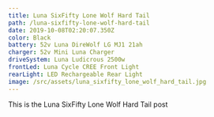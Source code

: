 ```yaml
---
title: Luna SixFifty Lone Wolf Hard Tail
path: /luna-sixfifty-lone-wolf-hard-tail
date: 2019-10-08T02:20:07.350Z
color: Black
battery: 52v Luna DireWolf LG MJ1 21ah
charger: 52v Mini Luna Charger
driveSystem: Luna Ludicrous 2500w
frontLed: Luna Cycle CREE Front Light
rearLight: LED Rechargeable Rear Light
image: /src/assets/luna_sixfifty_lone_wolf_hard_tail.jpg
---
```

This is the Luna SixFifty Lone Wolf Hard Tail post

